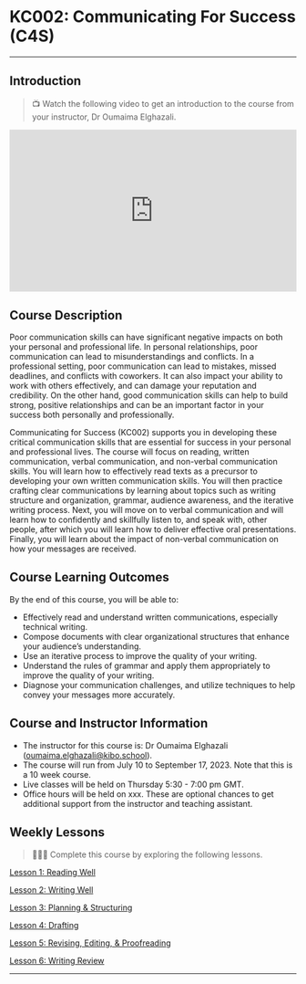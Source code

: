 # KC002: Communicating For Success (C4S)
---

## Introduction

> 📺 Watch the following video to get an introduction to the course from your instructor, Dr Oumaima Elghazali.

<div style="position: relative; padding-bottom: 56.25%; height: 0;"><iframe src="https://www.youtube.com/embed/syEtTcI0p7o" title="YouTube video player" frameborder="0" allow="accelerometer; autoplay; clipboard-write; encrypted-media; gyroscope; picture-in-picture" allowfullscreen style="position: absolute; top: 0; left: 0; width: 100%; height: 100%;"></iframe></div> 

## Course Description

Poor communication skills can have significant negative impacts on both your personal and professional life. In personal relationships, poor communication can lead to misunderstandings and conflicts. In a professional setting, poor communication can lead to mistakes, missed deadlines, and conflicts with coworkers. It can also impact your ability to work with others effectively, and can damage your reputation and credibility. On the other hand, good communication skills can help to build strong, positive relationships and can be an important factor in your success both personally and professionally.

Communicating for Success (KC002) supports you in developing these critical communication skills that are essential for success in your personal and professional lives. The course will focus on reading, written communication, verbal communication, and non-verbal communication skills. You will learn how to effectively read texts as a precursor to developing your own written communication skills. You will then practice crafting clear communications by learning about topics such as writing structure and organization, grammar, audience awareness, and the iterative writing process. Next, you will move on to verbal communication and will learn how to confidently and skillfully listen to, and speak with, other people, after which you will learn how to deliver effective oral presentations. Finally, you will learn about the impact of non-verbal communication on how your messages are received.  

## Course Learning Outcomes
By the end of this course, you will be able to:

- Effectively read and understand written communications, especially technical writing.
- Compose documents with clear organizational structures that enhance your audience’s understanding.
- Use an iterative process to improve the quality of your writing.
- Understand the rules of grammar and apply them appropriately to improve the quality of your writing.
- Diagnose your communication challenges, and utilize techniques to help convey your messages more accurately.

## Course and Instructor Information
- The instructor for this course is: Dr Oumaima Elghazali (oumaima.elghazali@kibo.school). 
- The course will run from July 10 to September 17, 2023. Note that this is a 10 week course.
- Live classes will be held on Thursday 5:30 - 7:00 pm GMT. 
- Office hours will be held on xxx. These are optional chances to get additional support from the instructor and teaching assistant.

## Weekly Lessons
> 👩🏿‍🏫 Complete this course by exploring the following lessons.

[Lesson 1: Reading Well](/communicating-for-success/reading-well.md)

[Lesson 2: Writing Well](/communicating-for-success/writing-well.md)

[Lesson 3: Planning & Structuring](/communicating-for-success/planning-structuring.md)

[Lesson 4: Drafting](/communicating-for-success/drafting.md)

[Lesson 5: Revising, Editing, & Proofreading](/communicating-for-success/revising-editing-proofreading.md)

[Lesson 6: Writing Review](/communicating-for-success/professionalism-in-written-communication.md)

---
